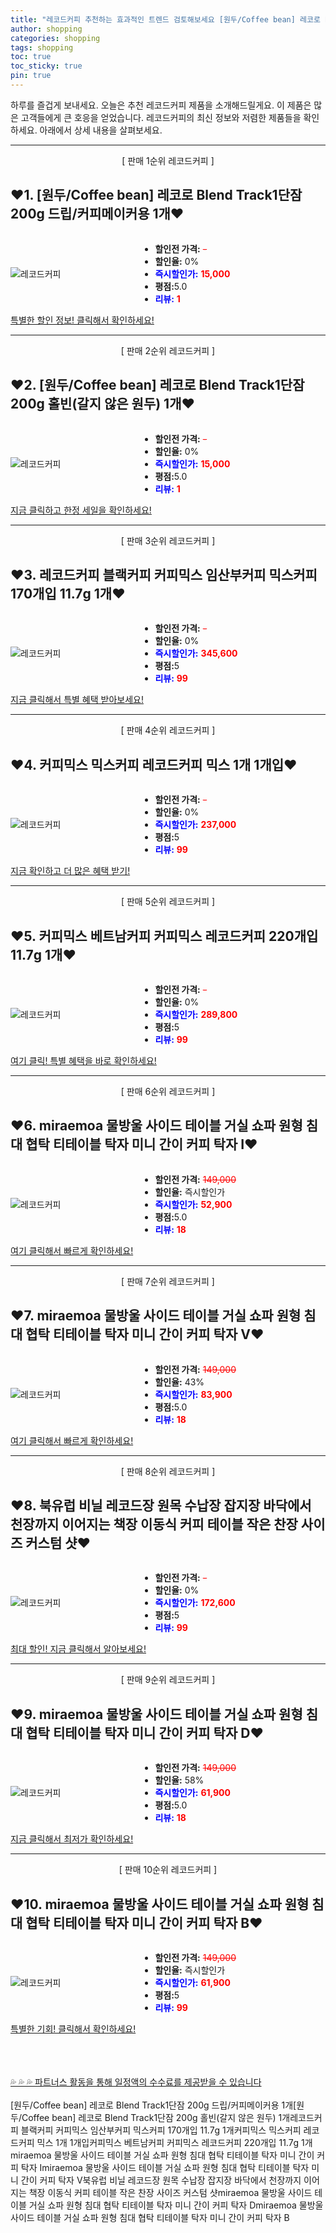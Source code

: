 ```yaml
---
title: "레코드커피 추천하는 효과적인 트렌드 검토해보세요 [원두/Coffee bean] 레코로 Blend Track1단잠"
author: shopping
categories: shopping
tags: shopping
toc: true
toc_sticky: true
pin: true
---
```

하루를 즐겁게 보내세요. 오늘은 추천 레코드커피 제품을 소개해드릴게요. 이 제품은 많은 고객들에게 큰 호응을 얻었습니다. 레코드커피의 최신 정보와 저렴한 제품들을 확인하세요. 아래에서 상세 내용을 살펴보세요.

---
<p class="toplist" style="margin: 0 auto; display: block; width: fit-content;">[ 판매 1순위 레코드커피 ]</p>

<h2><strong>❤️1. [원두/Coffee bean] 레코로 Blend Track1단잠 200g 드립/커피메이커용 1개❤️</strong></h2>

<div style="display: flex; align-items: center;">
    <div style="flex: 0.4;">
        <img src="https://thumbnail8.coupangcdn.com/thumbnails/remote/230x230ex/image/vendor_inventory/01dc/b5165c138a3c04fd2758e5b9867b6b68b96b15442f8aaab0bd28b38caa0c.png" alt="레코드커피" style="max-width: 100%;">
    </div>
    <div style="flex: 0.6; margin-left: 10px;">
        <ul>
            <li><strong>할인전 가격:</strong> <del style="color: red;">-</del></li>
            <li><strong>할인율:</strong> 0%</li>
            <li><span style='color:blue'><strong>즉시할인가:</strong></span> <span style='color:red'><strong>15,000</strong></span></li>
            <li><strong>평점:</strong>5.0</li>
            <li><span style='color:blue'><strong>리뷰:</strong></span> <span style='color:red'><strong>1</strong></span></li>
        </ul>
    </div>
</div>
<div class="center">
    <a href="https://selin100587.github.io?lptag=AF9450613&subid=githubio&pageKey=7201336219&traceid=V0-153&itemId=18203777698&vendorItemId=85352148449" class="myButton">
        특별한 할인 정보! 클릭해서 확인하세요!
    </a>
</div>


---
<p class="toplist" style="margin: 0 auto; display: block; width: fit-content;">[ 판매 2순위 레코드커피 ]</p>

<h2><strong>❤️2. [원두/Coffee bean] 레코로 Blend Track1단잠 200g 홀빈(갈지 않은 원두) 1개❤️</strong></h2>

<div style="display: flex; align-items: center;">
    <div style="flex: 0.4;">
        <img src="https://thumbnail8.coupangcdn.com/thumbnails/remote/230x230ex/image/vendor_inventory/01dc/b5165c138a3c04fd2758e5b9867b6b68b96b15442f8aaab0bd28b38caa0c.png" alt="레코드커피" style="max-width: 100%;">
    </div>
    <div style="flex: 0.6; margin-left: 10px;">
        <ul>
            <li><strong>할인전 가격:</strong> <del style="color: red;">-</del></li>
            <li><strong>할인율:</strong> 0%</li>
            <li><span style='color:blue'><strong>즉시할인가:</strong></span> <span style='color:red'><strong>15,000</strong></span></li>
            <li><strong>평점:</strong>5.0</li>
            <li><span style='color:blue'><strong>리뷰:</strong></span> <span style='color:red'><strong>1</strong></span></li>
        </ul>
    </div>
</div>
<div class="center">
    <a href="https://selin100587.github.io?lptag=AF9450613&subid=githubio&pageKey=7201336219&traceid=V0-153&itemId=18203777695&vendorItemId=85352148429" class="myButton">
        지금 클릭하고 한정 세일을 확인하세요!
    </a>
</div>


---
<p class="toplist" style="margin: 0 auto; display: block; width: fit-content;">[ 판매 3순위 레코드커피 ]</p>

<h2><strong>❤️3. 레코드커피 블랙커피 커피믹스 임산부커피 믹스커피 170개입 11.7g 1개❤️</strong></h2>

<div style="display: flex; align-items: center;">
    <div style="flex: 0.4;">
        <img src="https://thumbnail9.coupangcdn.com/thumbnails/remote/230x230ex/image/vendor_inventory/a01d/31bc64abb316f3bb1a619c055d93dd42e30eba419885175a7ee8860eda42.jpg" alt="레코드커피" style="max-width: 100%;">
    </div>
    <div style="flex: 0.6; margin-left: 10px;">
        <ul>
            <li><strong>할인전 가격:</strong> <del style="color: red;">-</del></li>
            <li><strong>할인율:</strong> 0%</li>
            <li><span style='color:blue'><strong>즉시할인가:</strong></span> <span style='color:red'><strong>345,600</strong></span></li>
            <li><strong>평점:</strong>5</li>
            <li><span style='color:blue'><strong>리뷰:</strong></span> <span style='color:red'><strong>99</strong></span></li>
        </ul>
    </div>
</div>
<div class="center">
    <a href="https://selin100587.github.io?lptag=AF9450613&subid=githubio&pageKey=7748364735&traceid=V0-153&itemId=23470369541&vendorItemId=90506683950" class="myButton">
        지금 클릭해서 특별 혜택 받아보세요!
    </a>
</div>


---
<p class="toplist" style="margin: 0 auto; display: block; width: fit-content;">[ 판매 4순위 레코드커피 ]</p>

<h2><strong>❤️4. 커피믹스 믹스커피 레코드커피 믹스 1개 1개입❤️</strong></h2>

<div style="display: flex; align-items: center;">
    <div style="flex: 0.4;">
        <img src="https://thumbnail10.coupangcdn.com/thumbnails/remote/230x230ex/image/vendor_inventory/2b56/0ed805eeddf3227228961a1afcc64bc44f7580ee2e108717772ad56a5a83.jpg" alt="레코드커피" style="max-width: 100%;">
    </div>
    <div style="flex: 0.6; margin-left: 10px;">
        <ul>
            <li><strong>할인전 가격:</strong> <del style="color: red;">-</del></li>
            <li><strong>할인율:</strong> 0%</li>
            <li><span style='color:blue'><strong>즉시할인가:</strong></span> <span style='color:red'><strong>237,000</strong></span></li>
            <li><strong>평점:</strong>5</li>
            <li><span style='color:blue'><strong>리뷰:</strong></span> <span style='color:red'><strong>99</strong></span></li>
        </ul>
    </div>
</div>
<div class="center">
    <a href="https://selin100587.github.io?lptag=AF9450613&subid=githubio&pageKey=8244230879&traceid=V0-153&itemId=23471332554&vendorItemId=90506684923" class="myButton">
        지금 확인하고 더 많은 혜택 받기!
    </a>
</div>


---
<p class="toplist" style="margin: 0 auto; display: block; width: fit-content;">[ 판매 5순위 레코드커피 ]</p>

<h2><strong>❤️5. 커피믹스 베트남커피 커피믹스 레코드커피 220개입 11.7g 1개❤️</strong></h2>

<div style="display: flex; align-items: center;">
    <div style="flex: 0.4;">
        <img src="https://thumbnail6.coupangcdn.com/thumbnails/remote/230x230ex/image/vendor_inventory/f8f6/4c92c5c81a2cca4fb5d3aa25997e50976f9dab29ff326f294636a1880813.jpg" alt="레코드커피" style="max-width: 100%;">
    </div>
    <div style="flex: 0.6; margin-left: 10px;">
        <ul>
            <li><strong>할인전 가격:</strong> <del style="color: red;">-</del></li>
            <li><strong>할인율:</strong> 0%</li>
            <li><span style='color:blue'><strong>즉시할인가:</strong></span> <span style='color:red'><strong>289,800</strong></span></li>
            <li><strong>평점:</strong>5</li>
            <li><span style='color:blue'><strong>리뷰:</strong></span> <span style='color:red'><strong>99</strong></span></li>
        </ul>
    </div>
</div>
<div class="center">
    <a href="https://selin100587.github.io?lptag=AF9450613&subid=githubio&pageKey=7748364735&traceid=V0-153&itemId=23471331369&vendorItemId=90506672270" class="myButton">
        여기 클릭! 특별 혜택을 바로 확인하세요!
    </a>
</div>


---
<p class="toplist" style="margin: 0 auto; display: block; width: fit-content;">[ 판매 6순위 레코드커피 ]</p>

<h2><strong>❤️6. miraemoa 물방울 사이드 테이블 거실 쇼파 원형 침대 협탁 티테이블 탁자 미니 간이 커피 탁자 I❤️</strong></h2>

<div style="display: flex; align-items: center;">
    <div style="flex: 0.4;">
        <img src="https://thumbnail7.coupangcdn.com/thumbnails/remote/230x230ex/image/vendor_inventory/5b6a/65aa591e25b700e7353c8f6c82d03ca40956fde4249802f230d757956c76.png" alt="레코드커피" style="max-width: 100%;">
    </div>
    <div style="flex: 0.6; margin-left: 10px;">
        <ul>
            <li><strong>할인전 가격:</strong> <del style="color: red;">149,000</del></li>
            <li><strong>할인율:</strong> 즉시할인가</li>
            <li><span style='color:blue'><strong>즉시할인가:</strong></span> <span style='color:red'><strong>52,900</strong></span></li>
            <li><strong>평점:</strong>5.0</li>
            <li><span style='color:blue'><strong>리뷰:</strong></span> <span style='color:red'><strong>18</strong></span></li>
        </ul>
    </div>
</div>
<div class="center">
    <a href="https://selin100587.github.io?lptag=AF9450613&subid=githubio&pageKey=8198268638&traceid=V0-153&itemId=23490339673&vendorItemId=90516812594" class="myButton">
        여기 클릭해서 빠르게 확인하세요!
    </a>
</div>


---
<p class="toplist" style="margin: 0 auto; display: block; width: fit-content;">[ 판매 7순위 레코드커피 ]</p>

<h2><strong>❤️7. miraemoa 물방울 사이드 테이블 거실 쇼파 원형 침대 협탁 티테이블 탁자 미니 간이 커피 탁자 V❤️</strong></h2>

<div style="display: flex; align-items: center;">
    <div style="flex: 0.4;">
        <img src="https://thumbnail8.coupangcdn.com/thumbnails/remote/230x230ex/image/vendor_inventory/2a3a/9f77b0ca03baf30eeea5fdfc5e1c6e9c31c07a5d4959f4f360c27a56afde.png" alt="레코드커피" style="max-width: 100%;">
    </div>
    <div style="flex: 0.6; margin-left: 10px;">
        <ul>
            <li><strong>할인전 가격:</strong> <del style="color: red;">149,000</del></li>
            <li><strong>할인율:</strong> 43%</li>
            <li><span style='color:blue'><strong>즉시할인가:</strong></span> <span style='color:red'><strong>83,900</strong></span></li>
            <li><strong>평점:</strong>5.0</li>
            <li><span style='color:blue'><strong>리뷰:</strong></span> <span style='color:red'><strong>18</strong></span></li>
        </ul>
    </div>
</div>
<div class="center">
    <a href="https://selin100587.github.io?lptag=AF9450613&subid=githubio&pageKey=8198268638&traceid=V0-153&itemId=23490339679&vendorItemId=90516812587" class="myButton">
        여기 클릭해서 빠르게 확인하세요!
    </a>
</div>


---
<p class="toplist" style="margin: 0 auto; display: block; width: fit-content;">[ 판매 8순위 레코드커피 ]</p>

<h2><strong>❤️8. 북유럽 비닐 레코드장 원목 수납장 잡지장 바닥에서 천장까지 이어지는 책장 이동식 커피 테이블 작은 찬장 사이즈 커스텀 샷❤️</strong></h2>

<div style="display: flex; align-items: center;">
    <div style="flex: 0.4;">
        <img src="https://thumbnail9.coupangcdn.com/thumbnails/remote/230x230ex/image/vendor_inventory/2a51/8b3b3afc0a574cbab4ee2be6fb464fe0730aa18dcd71596f8602a1083417.jpg" alt="레코드커피" style="max-width: 100%;">
    </div>
    <div style="flex: 0.6; margin-left: 10px;">
        <ul>
            <li><strong>할인전 가격:</strong> <del style="color: red;">-</del></li>
            <li><strong>할인율:</strong> 0%</li>
            <li><span style='color:blue'><strong>즉시할인가:</strong></span> <span style='color:red'><strong>172,600</strong></span></li>
            <li><strong>평점:</strong>5</li>
            <li><span style='color:blue'><strong>리뷰:</strong></span> <span style='color:red'><strong>99</strong></span></li>
        </ul>
    </div>
</div>
<div class="center">
    <a href="https://selin100587.github.io?lptag=AF9450613&subid=githubio&pageKey=8197746868&traceid=V0-153&itemId=23486819495&vendorItemId=90513306798" class="myButton">
        최대 할인! 지금 클릭해서 알아보세요!
    </a>
</div>


---
<p class="toplist" style="margin: 0 auto; display: block; width: fit-content;">[ 판매 9순위 레코드커피 ]</p>

<h2><strong>❤️9. miraemoa 물방울 사이드 테이블 거실 쇼파 원형 침대 협탁 티테이블 탁자 미니 간이 커피 탁자 D❤️</strong></h2>

<div style="display: flex; align-items: center;">
    <div style="flex: 0.4;">
        <img src="https://thumbnail8.coupangcdn.com/thumbnails/remote/230x230ex/image/vendor_inventory/04e8/bae5da4555c2b1fb5ffb8a081753ccae03cb64634ee49512bfb3f7f864cd.png" alt="레코드커피" style="max-width: 100%;">
    </div>
    <div style="flex: 0.6; margin-left: 10px;">
        <ul>
            <li><strong>할인전 가격:</strong> <del style="color: red;">149,000</del></li>
            <li><strong>할인율:</strong> 58%</li>
            <li><span style='color:blue'><strong>즉시할인가:</strong></span> <span style='color:red'><strong>61,900</strong></span></li>
            <li><strong>평점:</strong>5.0</li>
            <li><span style='color:blue'><strong>리뷰:</strong></span> <span style='color:red'><strong>18</strong></span></li>
        </ul>
    </div>
</div>
<div class="center">
    <a href="https://selin100587.github.io?lptag=AF9450613&subid=githubio&pageKey=8198268638&traceid=V0-153&itemId=23490339680&vendorItemId=90516812563" class="myButton">
        지금 클릭해서 최저가 확인하세요!
    </a>
</div>


---
<p class="toplist" style="margin: 0 auto; display: block; width: fit-content;">[ 판매 10순위 레코드커피 ]</p>

<h2><strong>❤️10. miraemoa 물방울 사이드 테이블 거실 쇼파 원형 침대 협탁 티테이블 탁자 미니 간이 커피 탁자 B❤️</strong></h2>

<div style="display: flex; align-items: center;">
    <div style="flex: 0.4;">
        <img src="https://thumbnail6.coupangcdn.com/thumbnails/remote/230x230ex/image/vendor_inventory/5226/f83236129b2313b7124a17ce9dbecbb9ebd5dfbd60b07834ccd095858da6.png" alt="레코드커피" style="max-width: 100%;">
    </div>
    <div style="flex: 0.6; margin-left: 10px;">
        <ul>
            <li><strong>할인전 가격:</strong> <del style="color: red;">149,000</del></li>
            <li><strong>할인율:</strong> 즉시할인가</li>
            <li><span style='color:blue'><strong>즉시할인가:</strong></span> <span style='color:red'><strong>61,900</strong></span></li>
            <li><strong>평점:</strong>5</li>
            <li><span style='color:blue'><strong>리뷰:</strong></span> <span style='color:red'><strong>99</strong></span></li>
        </ul>
    </div>
</div>
<div class="center">
    <a href="https://selin100587.github.io?lptag=AF9450613&subid=githubio&pageKey=8198271440&traceid=V0-153&itemId=23490350940&vendorItemId=90516812534" class="myButton">
        특별한 기회! 클릭해서 확인하세요!
    </a>
</div>

<br><br><br>[💦 💦 💦 파트너스 활동을 통해 일정액의 수수료를 제공받을 수 있습니다](https://link.coupang.com/a/bcpT2c)<br><br>[원두/Coffee bean] 레코로 Blend Track1단잠 200g 드립/커피메이커용 1개[원두/Coffee bean] 레코로 Blend Track1단잠 200g 홀빈(갈지 않은 원두) 1개레코드커피 블랙커피 커피믹스 임산부커피 믹스커피 170개입 11.7g 1개커피믹스 믹스커피 레코드커피 믹스 1개 1개입커피믹스 베트남커피 커피믹스 레코드커피 220개입 11.7g 1개miraemoa 물방울 사이드 테이블 거실 쇼파 원형 침대 협탁 티테이블 탁자 미니 간이 커피 탁자 Imiraemoa 물방울 사이드 테이블 거실 쇼파 원형 침대 협탁 티테이블 탁자 미니 간이 커피 탁자 V북유럽 비닐 레코드장 원목 수납장 잡지장 바닥에서 천장까지 이어지는 책장 이동식 커피 테이블 작은 찬장 사이즈 커스텀 샷miraemoa 물방울 사이드 테이블 거실 쇼파 원형 침대 협탁 티테이블 탁자 미니 간이 커피 탁자 Dmiraemoa 물방울 사이드 테이블 거실 쇼파 원형 침대 협탁 티테이블 탁자 미니 간이 커피 탁자 B